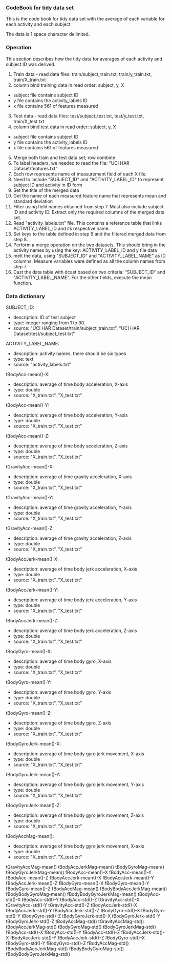 ### CodeBook for tidy data set
This is the code book for tidy data set with the average of each variable for each activity and each subject

The data is 1 space character delimited.

### Operation
This section describes how the tidy data for averages of each activity and subject ID was derived.

1. Train data - read data files: train/subject_train.txt, train/y_train.txt, train/X_train.txt
2. column bind training data in read order: subject, y, X
  * subject file contains subject ID
  * y file contains the activity_labels ID
  * x file contains 561 of features measured
3. Test data - read data files: test/subject_test.txt, test/y_test.txt, train/X_test.txt
4. column bind test data in read order: subject, y, X
  * subject file contains subject ID
  * y file contains the activity_labels ID
  * x file contains 561 of features measured
5. Merge both train and test data set; row combine
6. To label headers, we needed to read the file: "UCI HAR Dataset/features.txt"
  1. Each row represents name of measurement field of each X file.
  2. Need to include "SUBJECT_ID" and "ACTIVITY_LABEL_ID" to represent subject ID and activity in ID form
  3. Set the title of the merged data
7. Get the name of each measured feature name that represents mean and standard deviation
8. Filter using field names obtained from step 7. Must also include subject ID and activity ID. Extract only the required columns of the merged data set.
9. Read "activity_labels.txt" file. This contains a reference table that links ACTIVITY_LABEL_ID and its respective name.
10. Set keys to the table defined in step 9 and the filtered merged data from step 8.
11. Perform a merge operation on the two datasets. This should bring in the activity names by using the key: ACTIVITY_LABEL_ID and y file data
12. melt the data, using "SUBJECT_ID" and "ACTIVITY_LABEL_NAME" as ID columns. Measure variables were defined as all the column names from step 7.
13. Cast the data table with dcast based on two criteria: "SUBJECT_ID" and "ACTIVITY_LABEL_NAME". For the other fields, execute the mean function.

### Data dictionary
SUBJECT_ID: 
* description: ID of test subject
* type: integer ranging from 1 to 30.
* source: "UCI HAR Dataset/train/subject_train.txt", "UCI HAR Dataset/test/subject_test.txt"

ACTIVITY_LABEL_NAME:
* description: activity names. there should be six types
* type: text
* source: "activity_labels.txt"

tBodyAcc-mean()-X:
* description: average of time body acceleration, X-axis
* type: double
* source: "X_train.txt", "X_test.txt"

tBodyAcc-mean()-Y:
* description: average of time body acceleration, Y-axis
* type: double
* source: "X_train.txt", "X_test.txt"

tBodyAcc-mean()-Z:
* description: average of time body acceleration, Z-axis
* type: double
* source: "X_train.txt", "X_test.txt"

tGravityAcc-mean()-X:
* description: average of time gravity acceleration, X-axis
* type: double
* source: "X_train.txt", "X_test.txt"

tGravityAcc-mean()-Y:
* description: average of time gravity acceleration, Y-axis
* type: double
* source: "X_train.txt", "X_test.txt"

tGravityAcc-mean()-Z:
* description: average of time gravity acceleration, Z-axis
* type: double
* source: "X_train.txt", "X_test.txt"

tBodyAccJerk-mean()-X:
* description: average of time body jerk acceleration, X-axis
* type: double
* source: "X_train.txt", "X_test.txt"

tBodyAccJerk-mean()-Y:
* description: average of time body jerk acceleration, Y-axis
* type: double
* source: "X_train.txt", "X_test.txt"

tBodyAccJerk-mean()-Z:
* description: average of time body jerk acceleration, Z-axis
* type: double
* source: "X_train.txt", "X_test.txt"

tBodyGyro-mean()-X:
* description: average of time body gyro, X-axis
* type: double
* source: "X_train.txt", "X_test.txt"

tBodyGyro-mean()-Y:
* description: average of time body gyro, Y-axis
* type: double
* source: "X_train.txt", "X_test.txt"

tBodyGyro-mean()-Z:
* description: average of time body gyro, Z-axis
* type: double
* source: "X_train.txt", "X_test.txt"

tBodyGyroJerk-mean()-X:
* description: average of time body gyro jerk movement, X-axis
* type: double
* source: "X_train.txt", "X_test.txt"

tBodyGyroJerk-mean()-Y:
* description: average of time body gyro jerk movement, Y-axis
* type: double
* source: "X_train.txt", "X_test.txt"

tBodyGyroJerk-mean()-Z:
* description: average of time body gyro jerk movement, Z-axis
* type: double
* source: "X_train.txt", "X_test.txt"

tBodyAccMag-mean():
* description: average of time body gyro jerk movement, X-axis
* type: double
* source: "X_train.txt", "X_test.txt"

tGravityAccMag-mean() 
tBodyAccJerkMag-mean() 
tBodyGyroMag-mean() 
tBodyGyroJerkMag-mean() 
fBodyAcc-mean()-X 
fBodyAcc-mean()-Y 
fBodyAcc-mean()-Z 
fBodyAccJerk-mean()-X 
fBodyAccJerk-mean()-Y 
fBodyAccJerk-mean()-Z 
fBodyGyro-mean()-X 
fBodyGyro-mean()-Y 
fBodyGyro-mean()-Z 
fBodyAccMag-mean() 
fBodyBodyAccJerkMag-mean() 
fBodyBodyGyroMag-mean() 
fBodyBodyGyroJerkMag-mean() 
tBodyAcc-std()-X 
tBodyAcc-std()-Y 
tBodyAcc-std()-Z 
tGravityAcc-std()-X 
tGravityAcc-std()-Y 
tGravityAcc-std()-Z 
tBodyAccJerk-std()-X 
tBodyAccJerk-std()-Y 
tBodyAccJerk-std()-Z 
tBodyGyro-std()-X 
tBodyGyro-std()-Y 
tBodyGyro-std()-Z 
tBodyGyroJerk-std()-X 
tBodyGyroJerk-std()-Y 
tBodyGyroJerk-std()-Z 
tBodyAccMag-std() 
tGravityAccMag-std() 
tBodyAccJerkMag-std() 
tBodyGyroMag-std() 
tBodyGyroJerkMag-std() 
fBodyAcc-std()-X 
fBodyAcc-std()-Y 
fBodyAcc-std()-Z 
fBodyAccJerk-std()-X 
fBodyAccJerk-std()-Y 
fBodyAccJerk-std()-Z 
fBodyGyro-std()-X 
fBodyGyro-std()-Y 
fBodyGyro-std()-Z 
fBodyAccMag-std() 
fBodyBodyAccJerkMag-std() 
fBodyBodyGyroMag-std() 
fBodyBodyGyroJerkMag-std()
